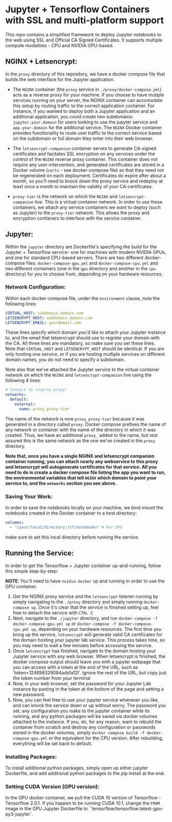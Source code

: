 # Jupyter + Tensorflow Containers with SSL and multi-platform support

This repo contains a simplified framework to deploy Jupyter notebooks to the web using SSL and Official CA Signed Certificates. It supports multiple compute modalities - CPU and NVIDIA GPU-based.


## NGINX + Letsencrypt:
In the `proxy` directory of this repository, we have a docker compose file that builds the web interface for the Jupyter application. 

- The `NGINX` container (the `proxy` service in `./proxy/docker-compose.yml`) acts as a reverse proxy for your machine. If you choose to have mutiple services running on your server, the NGINX container can accomodate this setup by routing traffic to the correct application container. For instance, if you wanted to deploy both a Jupyter application and an additional application, you could create two subdomains: `jupyter.your.domain` for users looking to use the jupyter service and `app.your.domain` for the additional service. The `NGINX` Docker container provides functionality to route user traffic to the correct service based on the subdomain or full domain they enter into their web browser. 

- The `letsencrypt-companion` container serves to generate CA-signed certificates and facitates SSL encryption on any services under the control of the `NGINX` reverse proxy container. This container does not require any user-intervention, and generated certificates are stored in a Docker volume (`certs` - see docker-compose file) so that they need not be regenerated on each deployment. Certificates do expire after about a month, so you'll need to knock down the proxy service and redeploy at least once a month to maintain the validity of your CA-certificates.

- `proxy-tier` is the network on which the `NGINX` and `letsencrypt-companion` live. This is a virtual container network. In order to use these containers, we attach any service containers we want to deploy (such as Jupyter) to the `proxy-tier` network. This allows the proxy and encryption contianers to interface with the service container.


## Jupyter:
Within the `jupyter` directory are Dockerfile's specifying the build for the Jupyter + Tensorflow service- one for machines with modern NVIDIA GPUs, and one for standard CPU-based servers. There are two different docker-compose files: `docker-compose-gpu.yml` and `docker-compose-cpu.yml` and two different containers (one in the `gpu` directory and another in the `cpu` directory) for you to choose from, depending on your hardware resources.


### Network Configuration:

Within each docker-compose file, under the `environment` clause, note the following lines:
```YAML
VIRTUAL_HOST: subdomain.domain.com
LETSENCRYPT_HOST: subdomain.domain.com
LETSENCRYPT_EMAIL: your@email.com
```
These lines specify which domain you'd like to attach your Jupyter instance to, and the email that letsencrypt should use to register your domain with the CA. All three lines are mandatory, so make sure you set these lines. Note that `VIRTUAL_HOST` and `LETSENCRYPT_HOST` should be identical. If you are only hosting one service, or if you are hosting multiple services on different domain names, you do not need to specify a subdomain.

Note also that we've attached the Jupyter service to the virtual container network on which the `NGINX` and `letsencrypt-companion` live using the following 4 lines:

```YAML
# Connect to reverse proxy:
networks:
  default:
    external:
      name: proxy_proxy-tier 
```
The name of the network is now `proxy_proxy-tier` because it was generated in a directory called `proxy`. Docker compose prefixes the name of any network or container with the name of the directory in which it was created. Thus, we have an additional `proxy_` added to the name, but rest assured this is the same network as the one we've created in the `proxy` directory.

**Note that, once you have a single NGINX and letsencrypt companion container running, you can attach nearly any webservice to this proxy and letsencrypt will autogenerate certificates for that service. All you need to do is create a docker compose file listing the app you want to run, the environmental variables that tell `NGINX` which domain to point your service to, and the `networks` section you see above.**


### Saving Your Work:
In order to save the notebooks locally on your machine, we bind mount the notebooks created in the Docker container to a host directory:

```YAML
volumes:
  - "/your/local/directory:/tf/notebooks" # For GPU
```
make sure to set this local directory before running the service.


## Running the Service:
In order to get the Tensorflow + Jupyter container up-and-running, follow this simple step-by-step:

**NOTE**: You'll need to have `nvidia-docker` up and running in order to use the GPU container.

1. Get the NGINX proxy service and the `letsencrypt` listener running by simply navigating to the `./proxy` directory and simply running `docker-compose up`. Once it's clear that the service is finished setting up, feel free to detach the service with `CTRL Z`.
2. Next, navigate to the `./jupyter` directory, and run `docker-compose -f docker-compose-gpu.yml up` or `docker-compose -f docker-compose-cpu.yml up`, depending on your hardware resources. The first time you bring up the service, `letsencrypt` will generate valid CA certificates for the domain hosting your jupyter lab service. This process takes time, so you may need to wait a few minutes before accessing the service.
3. Once `letsencrypt` has finished, navigate to the domain hosting your Jupyter service with any web browser. When letsencrypt is finished, the docker compose output should leave you with a jupyter webpage that you can access with a token at the end of the URL, such as 'token=124898329084adsfa12l'. Ignore the rest of the URL, but copy just the token number from your terminal
4. Now, in your web browser, set the password for your Jupyter Lab instance by pasting in the token at the bottom of the page and setting a new password. 
5. Now, you can feel free to use your jupyter service whenever you like, and can knock the service down or up without worry. The password you set, any configuration you make to the jupyter container while its running, and any python packages will be saved via docker volumes attached to the instance. If you, do, for any reason, want to rebuild the container from scratch and destroy any configuration or passwords stored in the docker volumes, simply `docker compose build -f docker-compose-gpu.yml` or the equivalent for the CPU version. After rebuilding, everything will be set back to default.


### Installing Packages:
To install additional python packages, simply open up either jupyter Dockerfile, and add additional python packages to the pip install at the end.

### Setting CUDA Version (GPU version):
In the GPU docker container, we pull the CUDA 10 version of Tensorflow - Tensorflow 2.0.1. If you happen to be running CUDA 10.1, change the `FROM` image in the GPU Jupyter Dockerfile to ``tensorflow/tensorflow:latest-gpu-py3-jupyter`. 
